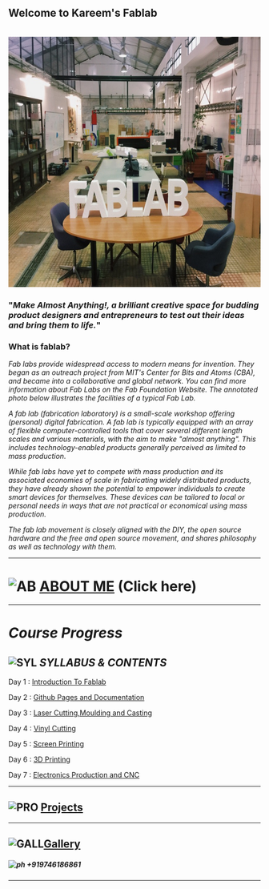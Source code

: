 ##                                          Welcome to Kareem's Fablab 
<br> 

                                            


<img src="fablab.jpg" height="500" width="800">



### "_Make Almost Anything!, a brilliant creative space for budding product designers and entrepreneurs to test out their ideas and bring them to life._"

### What is fablab?

   _Fab labs provide widespread access to modern means for invention. They began as an outreach project from MIT's Center for Bits and    Atoms (CBA), and became into a collaborative and global network. You can find more information about Fab Labs on the Fab Foundation   Website. The annotated photo below illustrates the facilities of a typical Fab Lab._
   
   _A fab lab (fabrication laboratory) is a small-scale workshop offering (personal) digital fabrication. A fab lab is typically equipped with an array of flexible computer-controlled tools that cover several different length scales and various materials, with the aim to make "almost anything". This includes technology-enabled products generally perceived as limited to mass production._
   
  _While fab labs have yet to compete with mass production and its associated economies of scale in fabricating widely distributed products, they have already shown the potential to empower individuals to create smart devices for themselves. These devices can be tailored to local or personal needs in ways that are not practical or economical using mass production._
   
   _The fab lab movement is closely aligned with the DIY, the open source hardware and the free and open source movement, and shares philosophy as well as technology with them._
   
   ----
   
  
# ![AB](https://cdn4.iconfinder.com/data/icons/user-interface-33/80/Account-48.png) [ABOUT ME](https://tpmabdulkareem.github.io/About)  (Click here) 
   
-----

# _Course Progress_

## ![SYL](https://cdn4.iconfinder.com/data/icons/financial-6/128/043-48.png)  _SYLLABUS & CONTENTS_

  Day 1 : [Introduction To Fablab](https://tpmabdulkareem.github.io/Day1)

  Day 2 : [Github Pages and Documentation](https://tpmabdulkareem.github.io/Day2)
                               
  Day 3 : [Laser Cutting,Moulding and Casting](https://tpmabdulkareem.github.io/Day3)
                                
  Day 4 : [Vinyl Cutting](https://tpmabdulkareem.github.io/Day4)
                                	
  Day 5 : [Screen Printing](https://tpmabdulkareem.github.io/Day5)
                                	
  Day 6 : [3D Printing](https://tpmabdulkareem.github.io/Day6)
                                
  Day 7 : [Electronics Production and CNC](https://tpmabdulkareem.github.io/Day7)
  
  ----
                                
## ![PRO](https://cdn3.iconfinder.com/data/icons/design-and-development/340/vector_237_07-01-48.png)  [Projects](https://tpmabdulkareem.github.io/project)
 
 -----
 
 
## ![GALL](https://cdn4.iconfinder.com/data/icons/flatron-2000-set-1/512/photo_gallery-48.png)[Gallery](https://tpmabdulkareem.github.io/gallery)


##### ![ph](https://cdn2.iconfinder.com/data/icons/social-buttons-2/512/viber-64.png)  +919746186861
 
 
 -----
 
 


